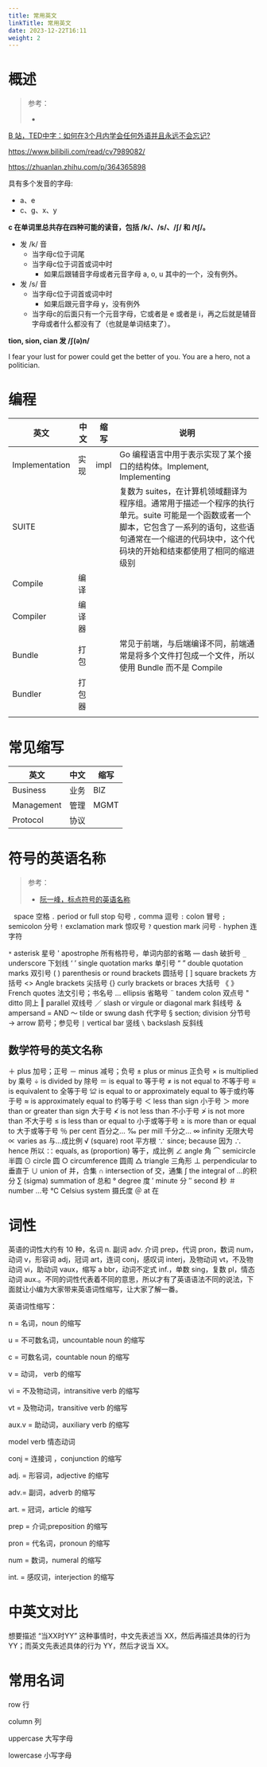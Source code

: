 ```yaml
---
title: 常用英文
linkTitle: 常用英文
date: 2023-12-22T16:11
weight: 2
---
```


# 概述

> 参考：
> 
> -

[B 站，TED中字：如何在3个月内学会任何外语并且永远不会忘记?](https://www.bilibili.com/video/BV1uu4y1c7PY)

https://www.bilibili.com/read/cv7989082/

https://zhuanlan.zhihu.com/p/364365898

具有多个发音的字母: 
- a、e
- c、g、x、y

**c 在单词里总共存在四种可能的读音，包括 /k/、/s/、/ʃ/ 和 /tʃ/。**

- 发 /k/ 音
  - 当字母c位于词尾
  - 当字母c位于词首或词中时
    - 如果后跟辅音字母或者元音字母 a, o, u 其中的一个，没有例外。
- 发 /s/ 音
  - 当字母c位于词首或词中时
    - 如果后跟元音字母 y，没有例外
  - 当字母c的后面只有一个元音字母，它或者是 e 或者是 i，再之后就是辅音字母或者什么都没有了（也就是单词结束了）。

**tion, sion, cian 发 /ʃ(ə)n/** 

I fear your lust for power could get the better of you. You are a hero, not a politician.

# 编程

| 英文             | 中文  | 缩写   | 说明                                                                                                             |
| -------------- | --- | ---- | -------------------------------------------------------------------------------------------------------------- |
| Implementation | 实现  | impl | Go 编程语言中用于表示实现了某个接口的结构体。Implement, Implementing                                                                |
| SUITE          |     |      | 复数为 suites，在计算机领域翻译为程序组。通常用于描述一个程序的执行单元。suite 可能是一个函数或者一个脚本，它包含了一系列的语句，这些语句通常在一个缩进的代码块中，这个代码块的开始和结束都使用了相同的缩进级别 |
| Compile        | 编译  |      |                                                                                                                |
| Compiler       | 编译器 |      |                                                                                                                |
| Bundle         | 打包  |      | 常见于前端，与后端编译不同，前端通常是将多个文件打包成一个文件，所以使用 Bundle 而不是 Compile                                                        |
| Bundler        | 打包器 |      |                                                                                                                |
|                |     |      |                                                                                                                |

# 常见缩写

| 英文 | 中文 | 缩写 |
| ---- | ---- | ---- |
| Business | 业务 | BIZ |
| Management | 管理 | MGMT |
| Protocol | 协议 |  |


# 符号的英语名称

> 参考：
> 
> - [阮一峰，标点符号的英语名称](https://www.ruanyifeng.com/blog/2007/07/english_punctuation.html)

` ` space 空格
`.` period or full stop 句号
`,` comma 逗号
`:` colon 冒号
`;` semicolon 分号
`!` exclamation mark 惊叹号
`?` question mark 问号
`-` hyphen 连字符

`*` asterisk 星号
' apostrophe 所有格符号，单词内部的省略
— dash 破折号
`_` underscore 下划线
‘ ’ single quotation marks 单引号
“ ” double quotation marks 双引号
( ) parenthesis or round brackets 圆括号
\[ ] square brackets 方括号
<> Angle brackets 尖括号
{} curly brackets or braces 大括号
《 》French quotes 法文引号；书名号
... ellipsis 省略号
¨ tandem colon 双点号
" ditto 同上
‖ parallel 双线号
／ slash or virgule or diagonal mark 斜线号
＆ ampersand = AND
～ tilde or swung dash 代字号
§ section; division 分节号
→ arrow 箭号；参见号
`|` vertical bar 竖线
`\` backslash 反斜线

## 数学符号的英文名称

  ＋ plus 加号；正号
  － minus 减号；负号
  ± plus or minus 正负号
  × is multiplied by 乘号
  ÷ is divided by 除号
  ＝ is equal to 等于号
  ≠ is not equal to 不等于号
  ≡ is equivalent to 全等于号
  ≌ is equal to or approximately equal to 等于或约等于号
  ≈ is approximately equal to 约等于号
  ＜ less than sign 小于号
  ＞ more than or greater than sign 大于号
  ≮ is not less than 不小于号
  ≯ is not more than 不大于号
  ≤ is less than or equal to 小于或等于号
  ≥ is more than or equal to 大于或等于号
  ％ per cent 百分之…
  ‰ per mill 千分之…
  ∞ infinity 无限大号
  ∝ varies as 与…成比例
  √ (square) root 平方根
  ∵ since; because 因为
  ∴ hence 所以
  ∷ equals, as (proportion) 等于，成比例
  ∠ angle 角
  ⌒ semicircle 半圆
  ⊙ circle 圆
  ○ circumference 圆周
  △ triangle 三角形
  ⊥ perpendicular to 垂直于
  ∪ union of 并，合集
  ∩ intersection of 交，通集
  ∫ the integral of …的积分
  ∑ (sigma) summation of 总和
  ° degree 度
  ′ minute 分
  ″ second 秒
  ＃ number …号
  ℃ Celsius system 摄氏度
  ＠ at 在

# 词性

英语的词性大约有 10 种，名词 n. 副词 adv. 介词 prep，代词 pron，数词 num，动词 v，形容词 adj，冠词 art，连词 conj，感叹词 interj，及物动词 vt，不及物动词 vi，助动词 vaux，缩写 a bbr，动词不定式 inf.，单数 sing，复数 pl，情态动词 aux.。不同的词性代表着不同的意思，所以才有了英语语法不同的说法，下面就让小编为大家带来英语词性缩写，让大家了解一番。

英语词性缩写：

n = 名词，noun 的缩写

u = 不可数名词，uncountable noun 的缩写

c = 可数名词，countable noun 的缩写

v = 动词， verb 的缩写

vi = 不及物动词，intransitive verb 的缩写

vt = 及物动词，transitive verb 的缩写

aux.v = 助动词，auxiliary verb 的缩写

model verb 情态动词

conj = 连接词 ，conjunction 的缩写

adj. = 形容词，adjective 的缩写

adv.= 副词，adverb 的缩写

art. = 冠词，article 的缩写

prep = 介词;preposition 的缩写

pron = 代名词，pronoun 的缩写

num = 数词，numeral 的缩写

int. = 感叹词，interjection 的缩写

# 中英文对比

想要描述 “当XX时YY” 这种事情时，中文先表述当 XX，然后再描述具体的行为 YY；而英文先表述具体的行为 YY，然后才说当 XX。

# 常用名词

row 行

column 列

uppercase 大写字母

lowercase 小写字母
